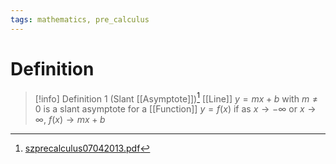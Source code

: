 ```yaml
---
tags: mathematics, pre_calculus
---
```


# Definition

> [!info] Definition 1 (Slant [[Asymptote]])[^1]
> [[Line]] $y = mx + b$ with $m \neq 0$ is a slant asymptote for a [[Function]] $y = f(x)$ if as $x \rightarrow -\infty$ or $x \rightarrow \infty$, $f(x) \rightarrow mx + b$

[^1]: [szprecalculus07042013.pdf](zotero://open-pdf/library/items/J3667KH4?page=323)
